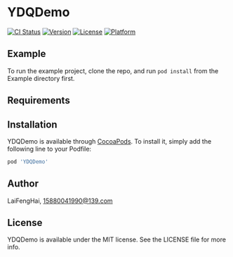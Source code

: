# YDQDemo

[![CI Status](https://img.shields.io/travis/LaiFengHai/YDQDemo.svg?style=flat)](https://travis-ci.org/LaiFengHai/YDQDemo)
[![Version](https://img.shields.io/cocoapods/v/YDQDemo.svg?style=flat)](https://cocoapods.org/pods/YDQDemo)
[![License](https://img.shields.io/cocoapods/l/YDQDemo.svg?style=flat)](https://cocoapods.org/pods/YDQDemo)
[![Platform](https://img.shields.io/cocoapods/p/YDQDemo.svg?style=flat)](https://cocoapods.org/pods/YDQDemo)

## Example

To run the example project, clone the repo, and run `pod install` from the Example directory first.

## Requirements

## Installation

YDQDemo is available through [CocoaPods](https://cocoapods.org). To install
it, simply add the following line to your Podfile:

```ruby
pod 'YDQDemo'
```

## Author

LaiFengHai, 15880041990@139.com

## License

YDQDemo is available under the MIT license. See the LICENSE file for more info.
